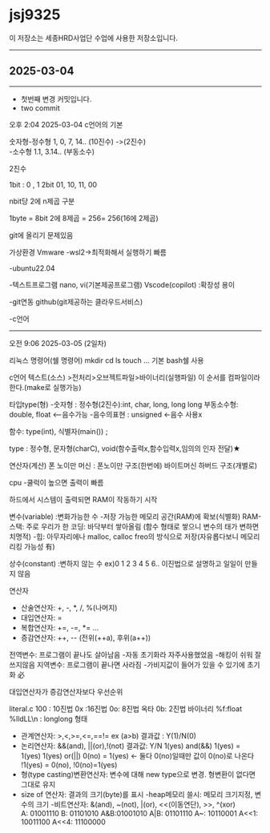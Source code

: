 # jsj9325
이 저장소는 세종HRD사업단 수업에 사용한 저장소입니다.

---
## 2025-03-04
---


- 첫번째 변경 커밋입니다.
- two commit

오후 2:04 2025-03-04
c언어의 기본

숫자형-정수형 1, 0, 7, 14..
            (10진수)  ->(2진수)   
         -소수형 1.1,  3.14..
            (부동소수)

2진수

1bit : 0 , 1
2bit 01, 10, 11, 00

nbit당 2에 n제곱 구분

1byte = 8bit 
2에 8제곱 = 256= 256(16에 2제곱)


git에 올리기 문제있음


가상환경 Vmware
	     -wsl2->최적화해서 실행하기 빠름

-ubuntu22.04

-텍스트프로그램
 nano, vi(기본제공프로그램)
Vscode(copilot) :확장성 용이


-git연동 
github(git제공하는 클라우드서비스)

-c언어

---

오전 9:06 2025-03-05 (2일차)

리눅스 명령어(쉘 명령어)
mkdir cd ls touch ...
기본 bash쉘 사용



c언어
텍스트(소스) >전처리>오브젝트파일>바이너리(실행파일)
이 순서를 컴파일이라 한다.(make로 실행가능)

타입type(형) -숫자형 : 정수형(2진수):int, char, long, long long   부동소수형: double, float  <--음수가능
-음수의표현 : unsigned <-음수 사용x 



함수: type(int), 식별자(main()) ; 

type : 정수형, 문자형(charC), void(함수출력x,함수입력x,임의의 인자 전달)★


연산자(계산)
폰 노이만 머신 : 
폰노이만 구조(한번에) 바이트머신
 하버드 구조(개별로)


cpu
-쿨럭이 높으면 출력이 빠름

하드에서 시스템이 출력되면 RAM이 작동하기 시작

변수(variable) :변화가능한 수
-저장 가능한 메모리 공간(RAM)에 확보(식별화)
 RAM-스택: 주로 우리가 한 코딩: 바닥부터 쌓아올림 (함수 형태로 쌓으니 변수의 태가 변하면 치명적)
	-힙: 아무자리에나 malloc, calloc freo의 방식으로 저장(자유롭다보니 메모리 리킹 가능성 有)
 
상수(constant) :변하지 않는 수 ex)0 1 2 3 4 5 6..
이진법으로 설명하고 일일이 만들지 않음




연산자
- 산술연산자: +, -, *, /, %(나머지)
- 대입연산자: =
- 복합연산자: +=, -=, *= ...
- 증감연산자: ++, --
 (전위(++a), 후위(a++))


전역변수: 프로그램이 끝나도 살아남음
-자동 초기화라 자주사용했었음
-해킹이 쉬워 잘 쓰지않음
지역변수: 프로그램이 끝나면 사라짐
-가비지값이 들어가 있을 수 있기에 초기화 必

대입연산자가 증감연산자보다 우선순위


literal.c
100 : 10진법
0x :16진법
0o: 8진법 옥타
0b: 2진법 바이너리
%f:float
%lldLL\n : longlong 형태

- 관계연산자: >,<,>=,<=,==!= ex (a>b) 결과값 : Y(1)/N(0)
- 논리연산자: &&(and), ||(or),!(not) 결과값: Y/N
1(yes) and(&&) 1(yes) = 1(yes)
1(yes) or(||) 0(no) = 1(yes) <- 둘다 0(no)일때만 값이 0(no)로 나온다
!1(yes) = 0(no), !0(no)=1(yes)
- 형(type casting)변환연산자:  변수에 대해 new type으로 변경. 형변환이 없다면 그대로 유지
- size of 연산자: 결과의 크기(byte)를 표시 
-heap메모리 쓸시: 메모리 크기지정, 변수의 크기
-비트연산자: &(and), ~(not), |(or), <<(이동연단), >>, ^(xor)  
A:    01001110
B:    01101010
A&B:01001010
A|B: 01101110
A~: 10110001
A<<1: 10011100
A<<4: 11100000

